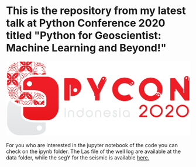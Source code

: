 # This is the repository from my latest talk at Python Conference 2020 titled "Python for Geoscientist: Machine Learning and Beyond!"

![alt text](https://github.com/panjoel4/Python_for_Geoscientist-Pycon2020/blob/main/Images/pycon20.png?raw=true)

For you who are interested in the jupyter notebook of the code you can check on the ipynb folder.
The Las file of the well log are available at the data folder, while the segY for the seismic is available [here.](https://dataunderground.org/dataset/f3)
